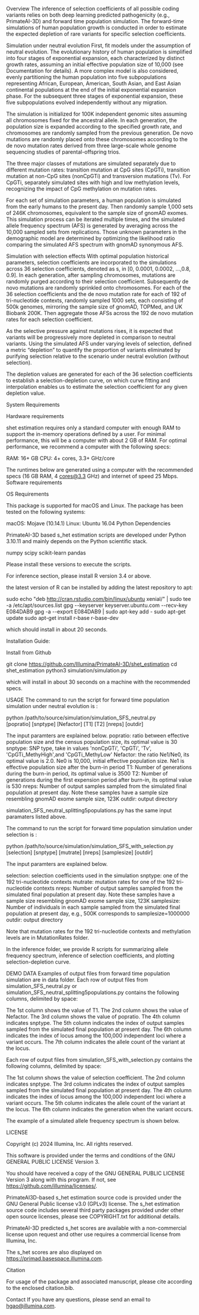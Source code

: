 Overview
The inference of selection coefficients of all possible coding variants relies on both deep learning predicted pathogenicity (e.g., PrimateAI-3D) and forward time population simulation. The forward-time simulations of human population growth is conducted in order to estimate the expected depletion of rare variants for specific selection coefficients. 

Simulation under neutral evolution
First, fit models under the assumption of neutral evolution. The evolutionary history of human population is simplified into four stages of exponential expansion, each characterized by distinct growth rates, assuming an initial effective population size of 10,000 (see Documentation for details). A more complex model is also considered, evenly partitioning the human population into five subpopulations representing African, European, American, South Asian, and East Asian continental populations at the end of the initial exponential expansion phase. For the subsequent three stages of exponential expansion, these five subpopulations evolved independently without any migration. 

The simulation is initialized for 100K independent genomic sites assuming all chromosomes fixed for the ancestral allele. In each generation, the population size is expanded according to the specified growth rate, and chromosomes are randomly sampled from the previous generation. De novo mutations are randomly placed onto these chromosomes according to the de novo mutation rates derived from three large-scale whole genome sequencing studies of parental-offspring trios.

The three major classes of mutations are simulated separately due to different mutation rates: transition mutation at CpG sites (CpGTi), transition mutation at non-CpG sites (nonCpGTi) and transversion mutations (Tv). For CpGTi, separately simulated sites with high and low methylation levels, recognizing the impact of CpG methylation on mutation rates. 

For each set of simulation parameters, a human population is simulated from the early humans to the present day. Then randomly sample 1,000 sets of 246K chromosomes, equivalent to the sample size of gnomAD exomes. This simulation process can be iterated multiple times, and the simulated allele frequency spectrum (AFS) is generated by averaging across the 10,000 sampled sets from replications. Those unknown parameters in the demographic model are determined by optimizing the likelihood ratio comparing the simulated AFS spectrum with gnomAD synonymous AFS.

Simulation with selection effects
With optimal population historical parameters, selection coefficients are incorporated to the simulations across 36 selection coefficients, denoted as s, in [0, 0.0001, 0.0002, …,0.8, 0.9]. In each generation, after sampling chromosomes, mutations are randomly purged according to their selection coefficient. Subsequently de novo mutations are randomly sprinkled onto chromosomes. For each of the 36 selection coefficients and the de novo mutation rate for each of 192 of tri-nucleotide contexts, randomly sampled 1000 sets, each consisting of 500k genomes, mirroring the sample size of gnomAD, TOPMed, and UK Biobank 200K. Then aggregate those AFSs across the 192 de novo mutation rates for each selection coefficient.

As the selective pressure against mutations rises, it is expected that variants will be progressively more depleted in comparison to neutral variants. Using the simulated AFS under varying levels of selection, defined a metric “depletion” to quantify the proportion of variants eliminated by purifying selection relative to the scenario under neutral evolution (without selection).

The depletion values are generated for each of the 36 selection coefficients to establish a selection-depletion curve, on which curve fitting and interpolation enables us to estimate the selection coefficient for any given depletion value.


System Requirements

Hardware requirements

shet estimation requires only a standard computer with enough RAM to support the in-memory operations defined by a user.
For minimal performance, this will be a computer with about 2 GB of RAM. 
For optimal performance, we recommend a computer with the following specs:

RAM: 16+ GB
CPU: 4+ cores, 3.3+ GHz/core

The runtimes below are generated using a computer with the recommended specs (16 GB RAM, 4 cores@3.3 GHz) and internet of speed 25 Mbps.
Software requirements

OS Requirements

This package is supported for macOS and Linux. The package has been tested on the following systems:

macOS: Mojave (10.14.1)
Linux: Ubuntu 16.04
Python Dependencies

PrimateAI-3D based s_het estimation scripts are developed under Python 3.10.11 and mainly depends on the Python scientific stack.

numpy
scipy
scikit-learn
pandas

Please install these versions to execute the scripts.

For inference section, please install R version 3.4 or above.

the latest version of R can be installed by adding the latest repository to apt:

sudo echo "deb http://cran.rstudio.com/bin/linux/ubuntu xenial/" | sudo tee -a /etc/apt/sources.list
gpg --keyserver keyserver.ubuntu.com --recv-key E084DAB9
gpg -a --export E084DAB9 | sudo apt-key add -
sudo apt-get update
sudo apt-get install r-base r-base-dev

which should install in about 20 seconds.


Installation Guide:

Install from Github

git clone https://github.com/Illumina/PrimateAI-3D/shet_estimation
cd shet_estimation
python3 simulation/simulation.py

which will install in about 30 seconds on a machine with the recommended specs.

USAGE
The command to run the script for forward time population simulation under neutral evolution is :

python  /path/to/source/simulation/simulation_SFS_neutral.py \
     [popratio] [snptype] [Nefactor] [T1] [T2] [nreps] [outdir]

The input paramters are explained below.
popratio: ratio between effective population size and the census population size, its optimal value is 30
snptype: SNP type, take in values 'nonCpGTi', 'CpGTi', 'Tv', 'CpGTi_MethyHigh',and 'CpGTi_MethyLow' 
Nefactor: the ratio Ne1/Ne0, its optimal value is 2.0. Ne0 is 10,000, initial effective population size. Ne1 is effective population size after the burn-in period
T1: Number of generations during the burn-in period, its optimal value is 3500
T2: Number of generations during the first expension period after burn-in, its optimal value is 530
nreps: Number of output samples sampled from the simulated final population at present day. Note these samples have a sample size resembling gnomAD exome sample size, 123K
outdir: output directory

simulation_SFS_neutral_splitting5populations.py has the same input paramaters listed above.

The command to run the script for forward time population simulation under selection is :     

python  /path/to/source/simulation/simulation_SFS_with_selection.py \
     [selection] [snptype] [mutrate] [nreps] [samplesize] [outdir]

The input paramters are explained below.

selection: selection coefficients used in the simulation
snptype: one of the 192 tri-nucleotide contexts
mutrate: mutation rates for one of the 192 tri-nucleotide contexts
nreps: Number of output samples sampled from the simulated final population at present day. Note these samples have a sample size resembling gnomAD exome sample size, 123K
samplesize: Number of individuals in each sample sampled from the simulated final population at present day, e.g., 500K corresponds to samplesize=1000000 
outdir: output directory

Note that mutation rates for the 192 tri-nucleotide contexts and methylation levels are in MutationRates folder.

In the inference folder, we provide R scripts for summarizing allele frequency spectrum,  inference of selection coefficients, and plotting selection-depletion curve.

DEMO DATA
Examples of output files from forward time population simulation are in data folder.
Each row of output files from simulation_SFS_neutral.py or simulation_SFS_neutral_splitting5populations.py contains the following columns, delimited by space:

The 1st column shows the value of T1.
The 2nd column shows the value of Nefactor.
The 3rd column shows the value of popratio.
The 4th column indicates snptype.
The 5th column indicates the index of output samples sampled from the simulated final population at present day.
The 6th column indicates the index of locus among the 100,000 independent loci where a variant occurs.
The 7th column indicates the allele count of the variant at the locus.

Each row of output files from simulation_SFS_with_selection.py contains the following columns, delimited by space:

The 1st column shows the value of selection coefficient.
The 2nd column indicates snptype.
The 3rd column indicates the index of output samples sampled from the simulated final population at present day.
The 4th column indicates the index of locus among the 100,000 independent loci where a variant occurs.
The 5th column indicates the allele count of the variant at the locus.
The 6th column indicates the generation when the variant occurs.

The example of a simulated allele frequency spectrum is shown below.


LICENSE

Copyright (c) 2024 Illumina, Inc. All rights reserved.

This software is provided under the terms and conditions of the GNU GENERAL PUBLIC LICENSE Version 3.

You should have received a copy of the GNU GENERAL PUBLIC LICENSE Version 3 along with this program. If not, see https://github.com/illumina/licenses/.

PrimateAI3D-based s_het estimation source code is provided under the GNU General Public license v3.0 (GPLv3) license. 
The s_het estimation source code includes several third party packages provided under other open source licenses, please see COPYRIGHT.txt for additional details. 

PrimateAI-3D predicted s_het scores are available with a non-commercial license upon request and other use requires a commercial license from Illumina, Inc.

The s_het scores are also displayed on https://primad.basespace.illumina.com.


Citation

For usage of the package and associated manuscript, please cite according to the enclosed citation.bib.

Contact
If you have any questions, please send an email to hgao@illumina.com.
